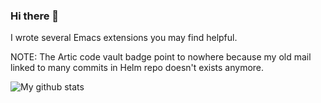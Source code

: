 ### Hi there 👋

I wrote several Emacs extensions you may find helpful.

NOTE: The Artic code vault badge point to nowhere because my old mail linked to many commits in Helm repo doesn't exists anymore.

![My github stats](https://github-readme-stats.vercel.app/api?username=thierryvolpiatto)

<!--
**thierryvolpiatto/thierryvolpiatto** is a ✨ _special_ ✨ repository because its `README.md` (this file) appears on your GitHub profile.

Here are some ideas to get you started:

- 🔭 I’m currently working on ...
- 🌱 I’m currently learning ...
- 👯 I’m looking to collaborate on ...
- 🤔 I’m looking for help with ...
- 💬 Ask me about ...
- 📫 How to reach me: ...
- 😄 Pronouns: ...
- ⚡ Fun fact: ...
-->

